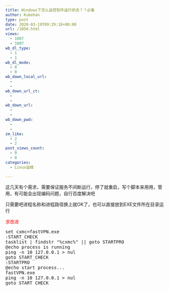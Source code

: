 ```yaml
---
title: Windows下怎么监控软件运行状态？？必看
author: Kubehan
type: post
date: 2020-03-19T09:29:18+08:00
url: /1050.html
views:
  - 1007
  - 1007
wb_dl_type:
  - 1
  - 1
wb_dl_mode:
  - 0
  - 0
wb_down_local_url:
  - 
  - 
wb_down_url_ct:
  - 
  - 
wb_down_url:
  - 
  - 
wb_down_pwd:
  - 
  - 
zm_like:
  - 2
  - 2
post_views_count:
  - 0
  - 0
categories:
  - Linux运维

---
```

这几天有个需求，需要保证服务不间断运行，停了就重启，写个脚本来用用，管用，有可能会出现编码问题，自行百度解决吧

只需要吧进程名称和进程路径换上就OK了，也可以直接放到EXE文件所在目录运行          <span style="color: #ff0000;">      </span>

<span style="color: #ff0000;">求改进</span>

<pre class="brush:ps;toolbar:false">set cxmc=fastVPN.exe 
:START_CHECK
tasklist | findstr "%cxmc%" || goto STARTPRO
@echo process is running
ping -n 10 127.0.0.1 &gt; nul
goto START_CHECK
:STARTPRO
@echo start process...
fastVPN.exe
ping -n 10 127.0.0.1 &gt; nul
goto START_CHECK</pre>

&nbsp;